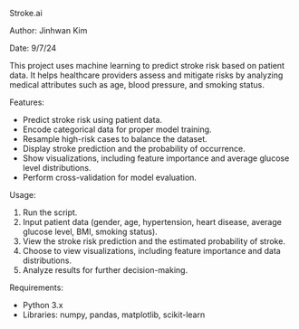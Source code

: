 Stroke.ai

Author: Jinhwan Kim

Date: 9/7/24

This project uses machine learning to predict stroke risk based on patient data. It helps healthcare providers assess and mitigate risks by analyzing medical attributes such as age, blood pressure, and smoking status.


Features:
- Predict stroke risk using patient data.
- Encode categorical data for proper model training.
- Resample high-risk cases to balance the dataset.
- Display stroke prediction and the probability of occurrence.
- Show visualizations, including feature importance and average glucose level distributions.
- Perform cross-validation for model evaluation.

Usage:
1. Run the script.
2. Input patient data (gender, age, hypertension, heart disease, average glucose level, BMI, smoking status).
3. View the stroke risk prediction and the estimated probability of stroke.
4. Choose to view visualizations, including feature importance and data distributions.
5. Analyze results for further decision-making.

Requirements:
- Python 3.x
- Libraries: numpy, pandas, matplotlib, scikit-learn
